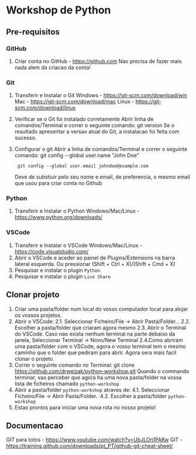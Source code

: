# Workshop de Python

## Pre-requisitos
### GitHub
1. Criar conta no GitHub - https://github.com
	Nao precisa de fazer mais nada alem da criacao da conta!

### Git
1. Transferir e Instalar o Git
	Windows - https://git-scm.com/download/win
	Mac - https://git-scm.com/download/mac
	Linux - https://git-scm.com/download/linux
2. Verificar se o Git foi instalado corretamente
	Abrir linha de comandos/Terminal e correr o seguinte comando:
		git version
	Se o resultado apresentar a versao atual do Git, a instalacao foi feita com sucesso.
3. Configurar o git
	Abrir a linha de comandos/Terminal e correr o seguinte comando:
		git config --global user.name "John Doe"
		
		git config --global user.email johndoe@example.com
	Deve de substiuir pelo seu nome e email, de preferencia, o mesmo email que usou para criar conta no Github

### Python
1. Transferir e Instalar o Python
	Windows/Mac/Linux - https://www.python.org/downloads/

### VSCode
1. Transferir e Instalar o VSCode
	Windows/Mac/Linux - https://code.visualstudio.com/
3. Abrir o VSCode e aceder ao painel de Plugins/Extensions na barra lateral esquerda. Ou pressionar  (Shift + Ctrl + X)/(Shift + Cmd + X)
4. Pesquisar e instalar o plugin `Python`.
5. Pesquisar e instalar o plugin `Live Share`

## Clonar projeto
1. Criar uma pasta/folder num local do vosso computador local para alojar os vossos projetos.
2. Abrir o VSCode:
	2.1. Seleccionar Ficheiro/File -> Abrir Pasta/Folder...
	2.2. Escolher a pasta/folder que criaram agora mesmo
	2.3. Abrir o Terminal do VSCode. Caso nao exista nenhum terminal na parte debaixo da janela, Seleccionar Terminal -> Novo/New Terminal
	2.4.Como abriram uma pasta/folder com o VSCode, agora o vosso terminal tem o mesmo caminho que o folder que pediram para abrir. Agora sera mais facil clonar o projeto.
3. Correr o seguinte comando no Terminal:
		git clone https://github.com/drweizak/python-workshop.git
	Quando o commando terminar, vao perceber que agora ha uma nova pasta/folder na vossa lista de ficheiros chamado `python-workshop`
4.  Abrir a pasta/folder `python-workshop` atraves de:
	4.1. Seleccionar Ficheiro/File -> Abrir Pasta/Folder..
	4.2. Escolher a pasta/folder `python-workshop`
5. Estao prontos para iniciar uma nova rota no nosso projeto!

## Documentacao
GIT para totos - https://www.youtube.com/watch?v=UbJLOn1PAKw
GIT - https://training.github.com/downloads/pt_PT/github-git-cheat-sheet/
